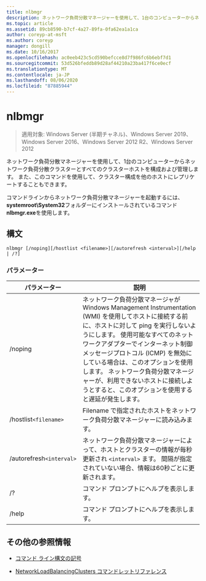 ```yaml
---
title: nlbmgr
description: ネットワーク負荷分散マネージャーを使用して、1台のコンピューターからネットワーク負荷分散クラスターとすべてのクラスターホストを構成および管理する際に役立つ、nlbmgr コマンドのリファレンス記事です。
ms.topic: article
ms.assetid: 89cb8590-b7cf-4a27-89fa-0fa62ea1a1ca
author: coreyp-at-msft
ms.author: coreyp
manager: dongill
ms.date: 10/16/2017
ms.openlocfilehash: ac0eeb423c5cd590befcce8d7f986fc6b6ebf7d1
ms.sourcegitcommit: 53d526bfeddb89d28af44210a23ba417f6ce0ecf
ms.translationtype: MT
ms.contentlocale: ja-JP
ms.lasthandoff: 08/06/2020
ms.locfileid: "87885944"
---
```

# <a name="nlbmgr"></a>nlbmgr

> 適用対象: Windows Server (半期チャネル)、Windows Server 2019、Windows Server 2016、Windows Server 2012 R2、Windows Server 2012

ネットワーク負荷分散マネージャーを使用して、1台のコンピューターからネットワーク負荷分散クラスターとすべてのクラスターホストを構成および管理します。 また、このコマンドを使用して、クラスター構成を他のホストにレプリケートすることもできます。

コマンドラインからネットワーク負荷分散マネージャーを起動するには、 **systemroot\System32**フォルダーにインストールされているコマンド**nlbmgr.exe**を使用します。

## <a name="syntax"></a>構文

```
nlbmgr [/noping][/hostlist <filename>][/autorefresh <interval>][/help | /?]
```

### <a name="parameters"></a>パラメーター

| パラメーター | 説明 |
| --------- | ----------- |
| /noping | ネットワーク負荷分散マネージャが Windows Management Instrumentation (WMI) を使用してホストに接続する前に、ホストに対して ping を実行しないようにします。 使用可能なすべてのネットワークアダプターでインターネット制御メッセージプロトコル (ICMP) を無効にしている場合は、このオプションを使用します。 ネットワーク負荷分散マネージャーが、利用できないホストに接続しようとすると、このオプションを使用すると遅延が発生します。 |
| /hostlist`<filename>` | Filename で指定されたホストをネットワーク負荷分散マネージャーに読み込みます。 |
| /autorefresh`<interval>` | ネットワーク負荷分散マネージャーによって、ホストとクラスターの情報が毎秒更新され `<interval>` ます。 間隔が指定されていない場合、情報は60秒ごとに更新されます。 |
| /? | コマンド プロンプトにヘルプを表示します。 |
| /help | コマンド プロンプトにヘルプを表示します。 |

## <a name="additional-references"></a>その他の参照情報

- [コマンド ライン構文の記号](command-line-syntax-key.md)

- [NetworkLoadBalancingClusters コマンドレットリファレンス](/powershell/module/networkloadbalancingclusters)
